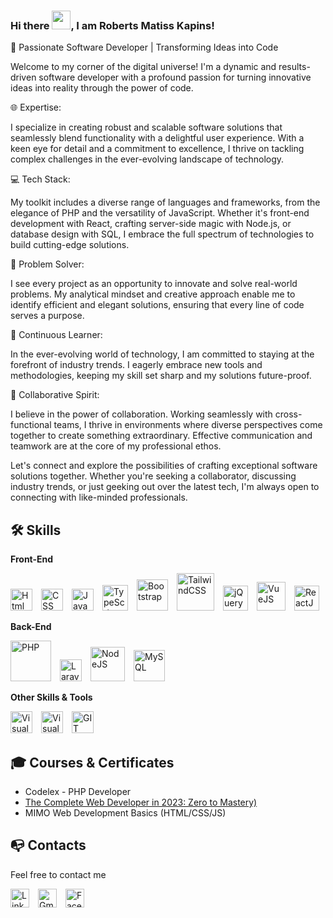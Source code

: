 ### Hi there <img src="https://raw.githubusercontent.com/MartinHeinz/MartinHeinz/master/wave.gif" width="30px">, I am Roberts Matiss Kapins!

🚀 Passionate Software Developer | Transforming Ideas into Code

Welcome to my corner of the digital universe! I'm a dynamic and results-driven software developer with a profound passion for turning innovative ideas into reality through the power of code.

🌐 Expertise:

I specialize in creating robust and scalable software solutions that seamlessly blend functionality with a delightful user experience. With a keen eye for detail and a commitment to excellence, I thrive on tackling complex challenges in the ever-evolving landscape of technology.

💻 Tech Stack:

My toolkit includes a diverse range of languages and frameworks, from the elegance of PHP and the versatility of JavaScript. Whether it's front-end development with React, crafting server-side magic with Node.js, or database design with SQL, I embrace the full spectrum of technologies to build cutting-edge solutions.

🔧 Problem Solver:

I see every project as an opportunity to innovate and solve real-world problems. My analytical mindset and creative approach enable me to identify efficient and elegant solutions, ensuring that every line of code serves a purpose.

🚀 Continuous Learner:

In the ever-evolving world of technology, I am committed to staying at the forefront of industry trends. I eagerly embrace new tools and methodologies, keeping my skill set sharp and my solutions future-proof.

🤝 Collaborative Spirit:

I believe in the power of collaboration. Working seamlessly with cross-functional teams, I thrive in environments where diverse perspectives come together to create something extraordinary. Effective communication and teamwork are at the core of my professional ethos.

Let's connect and explore the possibilities of crafting exceptional software solutions together. Whether you're seeking a collaborator, discussing industry trends, or just geeking out over the latest tech, I'm always open to connecting with like-minded professionals.

## 🛠 Skills

**Front-End**

<img src="https://cdn.worldvectorlogo.com/logos/html-1.svg" width="35" alt="Html 5" />&ensp;&ensp;<img src="https://cdn.worldvectorlogo.com/logos/css-3.svg" width="35" alt="CSS" />&ensp;&ensp;<img src="https://cdn.worldvectorlogo.com/logos/javascript-1.svg" width="35" alt="JavaScript" />&ensp;&ensp;<img src="https://cdn.worldvectorlogo.com/logos/typescript.svg" width="41" alt="TypeScript" />&ensp;&ensp;<img src="https://cdn.worldvectorlogo.com/logos/bootstrap-5-1.svg" width="50" alt="Bootstrap" />&ensp;&ensp;<img src="https://cdn.worldvectorlogo.com/logos/tailwind-css-2.svg" width="60" alt="TailwindCSS" />&ensp;&ensp;<img src="https://cdn.worldvectorlogo.com/logos/jquery-4.svg" width="40" alt="jQuery" />&ensp;&ensp;<img src="https://cdn.worldvectorlogo.com/logos/vue-9.svg" width="46" alt="VueJS" />&ensp;&ensp;<img src="https://cdn.worldvectorlogo.com/logos/react-2.svg" width="40" alt="ReactJS" />

**Back-End**

<img src="https://cdn.worldvectorlogo.com/logos/php-1.svg" width="65" alt="PHP" />&ensp;&ensp;<img src="https://cdn.worldvectorlogo.com/logos/laravel-2.svg" width="35" alt="Laravel" />&ensp;&ensp;<img src="https://cdn.worldvectorlogo.com/logos/nodejs-1.svg" width="55" alt="NodeJS" />&ensp;&ensp;<img src="https://cdn.worldvectorlogo.com/logos/mysql-logo.svg" width="50" alt="MySQL" />

**Other Skills & Tools**

<img src="https://cdn.worldvectorlogo.com/logos/visual-studio-code-1.svg" width="35" alt="Visual Studio Code" />&ensp;&ensp;<img src="https://cdn.worldvectorlogo.com/logos/visual-studio-2013.svg" width="35" alt="Visual Studio" />&ensp;&ensp;<img src="https://cdn.worldvectorlogo.com/logos/git-icon.svg" width="35" alt="GIT" />

## 🎓 Courses & Certificates

- Codelex - PHP Developer
- [The Complete Web Developer in 2023: Zero to Mastery)](https://www.udemy.com/course/the-complete-web-developer-zero-to-mastery/)
- MIMO Web Development Basics (HTML/CSS/JS)

## 	📭 Contacts

Feel free to contact me

<a href="https://www.linkedin.com/in/robertsmkapins/"><img src="https://cdn.worldvectorlogo.com/logos/linkedin-icon.svg" width="30" alt="Linked In" /></a>&ensp;&ensp;<a href="mailto:m.kapins@gmail.com"><img src="https://cdn.worldvectorlogo.com/logos/gmail-icon-1.svg" width="30" alt="Gmail Icon In" /></a>&ensp;&ensp;<a href="https://www.facebook.com/robertsmatiss.kapins"><img src="https://cdn.worldvectorlogo.com/logos/facebook-3-2.svg" width="30" alt="Facebook Icon" /></a>
